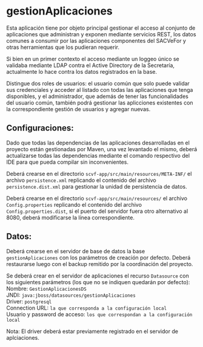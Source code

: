 # gestionAplicaciones
Esta aplicación tiene por objeto principal gestionar el acceso al conjunto
de aplicaciones que administran y exponen mediante servicios REST,
los datos comunes a consumir por las aplicaciones componentes del SACVeFor
y otras herramientas que los pudieran requerir.

Si bien en un primer contexto el acceso mediante un loggeo único se validaba
mediante LDAP contra el Active Directory de la Secretaría, actualmente lo
hace contra los datos registrados en la base.

Distingue dos roles de usuarios: el usuario común que solo puede validar sus 
credenciales y acceder al listado con todas las aplicaciones que tenga 
disponibles, y el administrador, que además de tener las funcionalidades del 
usuario común, también podrá gestionar las aplicciones existentes con la 
correspondiente gestión de usuarios y agregar nuevas.


Configuraciones:
----------------

Dado que todas las dependencias de las aplicaciones desarrolladas en el proyecto 
están gestionadas por Maven, una vez levantado el mismo, deberá actualizarse todas
las dependencias mediante el comando respectivo del IDE para que pueda compilar
sin inconvenientes.

Deberá crearse en el directorio `scvf-app/src/main/resources/META-INF/` el archivo
`persistence.xml` replicando el contenido del archivo `persistence.dist.xml` para
gestionar la unidad de persistencia de datos.

Deberá crearse en el directorio `scvf-app/src/main/resources/` el archivo 
`Config.properties` replicando el contenido del archivo `Config.properties.dist`,
si el puerto del servidor fuera otro alternativo al 8080, deberá modificarse 
la línea correspondiente.


Datos:
------

Deberá crearse en el servidor de base de datos la base `gestionAplicaciones`
con los parámetros de creación por defecto. Deberá restaurarse luego con el 
backup remitido por la coordinación del proyecto.

Se deberá crear en el servidor de aplicaciones el recurso `Datasource` con 
los siguientes parámetros (los que no se indiquen quedarán por defecto):  
Nombre: `GestionAplicacionesDS`  
JNDI:  `java:jboss/datasources/gestionAplicaciones`  
Driver: `postgresql`  
Connection URL: `la que corresponda a la configuración local`  
Usuario y password de acceso: `los que correspondan a la configuración local`

Nota: El driver deberá estar previamente registrado en el servidor de aplciaciones.

